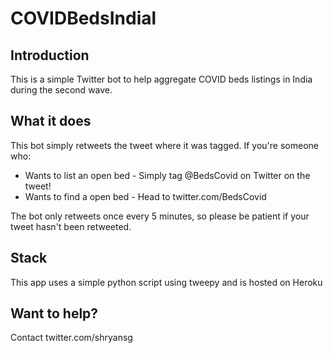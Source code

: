 # COVIDBedsIndial

## Introduction
This is a simple Twitter bot to help aggregate COVID beds listings in India during the second wave. 

## What it does
This bot simply retweets the tweet where it was tagged. If you're someone who:
+ Wants to list an open bed - Simply tag @BedsCovid on Twitter on the tweet!
+ Wants to find a open bed  - Head to twitter.com/BedsCovid

The bot only retweets once every 5 minutes, so please be patient if your tweet hasn't been retweeted. 

## Stack
This app uses a simple python script using tweepy and is hosted on Heroku

## Want to help?
Contact twitter.com/shryansg 
